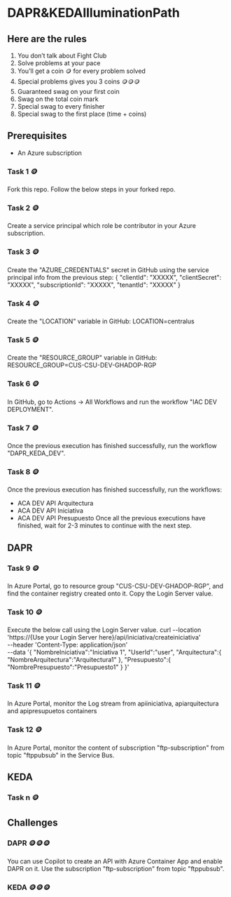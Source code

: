 # DAPR&KEDAIlluminationPath

## Here are the rules
1. You don’t talk about Fight Club
2. Solve problems at your pace
3. You’ll get a coin 🪙 for every problem solved
4. Special problems gives you 3 coins 🪙🪙🪙      
5. Guaranteed swag on your first coin
6. Swag on the total coin mark
7. Special swag to every finisher
8. Special swag to the first place (time + coins)

## Prerequisites
* An Azure subscription

### Task 1 🪙
Fork this repo.
Follow the below steps in your forked repo.

### Task 2 🪙
Create a service principal which role be contributor in your Azure subscription.

### Task 3 🪙
Create the "AZURE_CREDENTIALS" secret in GitHub using the service principal info from the previous step:
{
  "clientId": "XXXXX",
  "clientSecret": "XXXXX",
  "subscriptionId": "XXXXX",
  "tenantId": "XXXXX"
}

### Task 4 🪙
Create the "LOCATION" variable in GitHub:
LOCATION=centralus

### Task 5 🪙
Create the "RESOURCE_GROUP" variable in GitHub:
RESOURCE_GROUP=CUS-CSU-DEV-GHADOP-RGP

### Task 6 🪙
In GitHub, go to Actions -> All Workflows and run the workflow "IAC DEV DEPLOYMENT".

### Task 7 🪙
Once the previous execution has finished successfully, run the workflow "DAPR_KEDA_DEV".

### Task 8 🪙
Once the previous execution has finished successfully, run the workflows:
* ACA DEV API Arquitectura
* ACA DEV API Iniciativa
* ACA DEV API Presupuesto
Once all the previous executions have finished, wait for 2-3 minutes to continue with the next step.

## DAPR

### Task 9 🪙
In Azure Portal, go to resource group "CUS-CSU-DEV-GHADOP-RGP", and find the container registry created onto it. Copy the Login Server value.

### Task 10 🪙
Execute the below call using the Login Server value.
curl --location 'https://{Use your Login Server here}/api/iniciativa/createiniciativa' \
--header 'Content-Type: application/json' \
--data '{
    "NombreIniciativa":"Iniciativa 1",
    "UserId":"user",
    "Arquitectura":{
        "NombreArquitectura":"Arquitectura1"
    },
    "Presupuesto":{
        "NombrePresupuesto":"Presupuesto1"
    }
}'

### Task 11 🪙
In Azure Portal, monitor the Log stream from apiiniciativa, apiarquitectura and apipresupuetos containers

### Task 12 🪙
In Azure Portal, monitor the content of subscription "ftp-subscription" from topic "ftppubsub" in the Service Bus.

## KEDA

### Task n 🪙

## Challenges
### DAPR 🪙🪙🪙
You can use Copilot to create an API with Azure Container App and enable DAPR on it. Use the subscription "ftp-subscription" from topic "ftppubsub".

### KEDA 🪙🪙🪙
